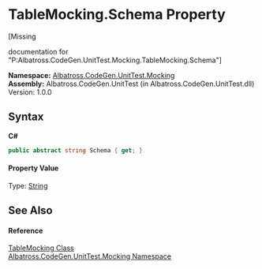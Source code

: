 # TableMocking.Schema Property 
 

\[Missing <summary> documentation for "P:Albatross.CodeGen.UnitTest.Mocking.TableMocking.Schema"\]

**Namespace:**&nbsp;<a href="2F2D61B8">Albatross.CodeGen.UnitTest.Mocking</a><br />**Assembly:**&nbsp;Albatross.CodeGen.UnitTest (in Albatross.CodeGen.UnitTest.dll) Version: 1.0.0

## Syntax

**C#**<br />
``` C#
public abstract string Schema { get; }
```


#### Property Value
Type: <a href="http://msdn2.microsoft.com/en-us/library/s1wwdcbf" target="_blank">String</a>

## See Also


#### Reference
<a href="4DD77245">TableMocking Class</a><br /><a href="2F2D61B8">Albatross.CodeGen.UnitTest.Mocking Namespace</a><br />